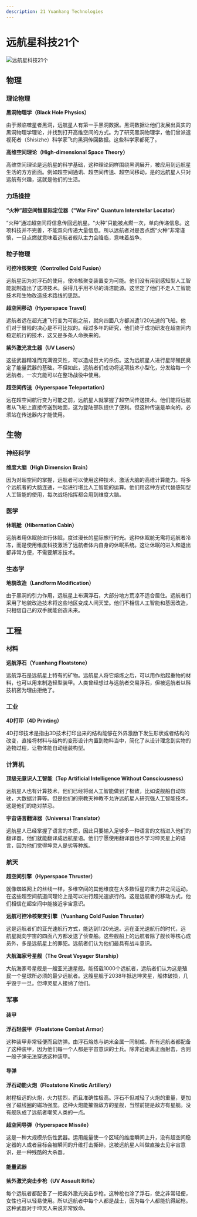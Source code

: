 ```yaml
---
description: 21 Yuanhang Technologies
---
```


# 远航星科技21个

![远航星科技21个](../.gitbook/assets/yuan-hang-xing-ke-ji-21-ge-.png)

## 物理

### 理论物理

**黑洞物理学（Black Hole Physics）**

由于濒临噬星者黑洞，远航星人有第一手黑洞数据。黑洞数据让他们发展出真实的黑洞物理学理论，并找到打开高维空间的方式。为了研究黑洞物理学，他们曾派遣视死者（Shisizhe）科学家飞向黑洞传回数据。这些科学家都死了。

**高维空间理论（High-dimensional Space Theory）**

高维空间理论是远航星的科学基础，这种理论同样围绕黑洞展开，被应用到远航星生活的方方面面。例如超空间通讯、超空间传送、超空间移动，是的远航星人只对远航有兴趣，这就是他们的生活。

### 力场操控

**“火种”超空间恒星际定位器（"War Fire" Quantum Interstellar Locator）**

“火种”通过超空间将信息传回远航星。“火种”只能被点燃一次，单向传递信息。这项科技并不完善，不能双向传递大量信息。所以远航者对是否点燃“火种”非常谨慎，一旦点燃就意味着远航者舰队主力会降临，意味着战争。

### 粒子物理

**可控冷核聚变（Controlled Cold Fusion）**

远航星因为对浮石的使用，使冷核聚变装置变为可能。他们没有用到感知型人工智能就制造出了这项技术。获得几乎用不尽的清洁能源。这坚定了他们不走人工智能技术和生物改造技术路线的思路。

**超空间移动（Hyperspace Travel）**

远航者远在超光速飞行变为可能之前，就向四面八方都派遣1/20光速的飞船。他们对于冒险的决心是不可比拟的。经过多年的研究，他们终于成功研发在超空间内稳定航行的技术，这又是多条人命换来的。

**紫外激光发生器（UV Lasers）**

这些武器精准而充满毁灭性，可以造成巨大的杀伤。这为远航星人进行星际殖民奠定了能量武器的基础。不但如此，远航者们成功将这项技术小型化，分发给每一个远航者。一次充能可以在整场战役中使用。

**超空间传送（Hyperspace Teleportation）**

远在超空间航行变为可能之前，远航星人就掌握了超空间传送技术。他们能将远航者从飞船上直接传送到地面，这为登陆部队提供了便利。但这种传送是单向的，必须站在传送器内才能使用。

## 生物

### 神经科学

**维度大脑（High Dimension Brain）**

因为对超空间的掌握，远航者可以使用这种技术，激活大脑的高维计算能力。将多个远航者的大脑连通，一起进行堪比人工智能的运算。他们用这种方式代替感知型人工智能的使用，每次战场指挥都会用到维度大脑。

### 医学

**休眠舱（Hibernation Cabin）**

远航者用休眠舱进行休眠，度过漫长的星际旅行时光。这种休眠舱无需将远航者冷冻，而是使用维度科技激活了远航者体内自身的休眠系统。这让休眠的进入和退出都非常方便，不需要解冻技术。

### 生态学

**地貌改造（Landform Modification）**

由于黑洞的引力作用，远航星上布满浮石，大部分地方荒凉不适合居住。远航者们采用了地貌改造技术将这些地区变成人间天堂。他们不相信人工智能和基因改造，只相信自己的双手就能创造未来。

## 工程

### 材料

**远航浮石（Yuanhang Floatstone）**

远航浮石是远航星上特有的矿物。远航星人将它熔炼之后，可以用作抬起重物的材料，也可以用来制造轻型装甲。人类曾经想过与远航者交易浮石，但被远航者以科技机密为理由拒绝了。

### 工业

**4D打印（4D Printing）**

4D打印技术是指由3D技术打印出来的结构能够在外界激励下发生形状或者结构的改变，直接将材料与结构的变形设计内置到物料当中，简化了从设计理念到实物的造物过程，让物体能自动组装构型。

### 计算机

**顶级无意识人工智能（Top Artificial Intelligence Without Consciousness）**

远航星人也有计算技术，他们已经将弱人工智能做到了极致，比如说舰船自动驾驶，大数据计算等。但是他们的宗教天神教不允许远航星人研究强人工智能技术，这是他们的绝对禁忌。

**宇宙语言翻译器（Universal Translator）**

远航星人已经掌握了语言的本质，因此只要输入足够多一种语言的文档进入他们的翻译器，他们就能翻译成远航星语。他们宁愿使用翻译器也不学习坤灵星上的语言，因为他们觉得坤灵人是劣等种族。

### 航天

**超空间引擎（Hyperspace Thruster）**

就像蜘蛛网上的丝线一样，多维空间的其他维度在大多数恒星的重力井之间运动。在这些超空间航道间理论上是可以进行超光速旅行的。这是远航者的移动方式，他们相信在超空间中能接近宇宙意识。

**远航可控冷核聚变引擎（Yuanhang Cold Fusion Thruster）**

这是远航者们的亚光速航行方式，能达到1/20光速。远在亚光速航行的时代，远航星就向宇宙的四面八方都发送了侦查船。这些舰船上的远航者除了舰长等核心成员外，多是远航星上的罪犯。远航者们认为他们最具有战斗意识。

**大航海家号星舰（The Great Voyager Starship）**

大航海家号星舰是一艘亚光速星舰。能搭载1000个远航者，远航者们认为这是殖民一个星球所必须的最少远航者。这艘星舰于2038年抵达坤灵星，船体破损，几乎毁于一旦。但坤灵星人接纳了他们。

### 军事

#### 装甲

**浮石轻装甲（Floatstone Combat Armor）**

这种装甲非常轻便而且防弹。由浮石熔炼与纳米金属一同制成。所有远航者都配备了这种装甲，因为他们每一个人都是宇宙意识的士兵。除非近距离正面射击，否则一般子弹无法穿透这种装甲。

#### 导弹

**浮石动能火炮（Floatstone Kinetic Artillery）**

射程极远的火炮，火力猛烈，而且准确性极高。浮石不但减轻了火炮的重量，更加强了磁线圈的磁场强度。这种火炮能摧毁敌方的星舰，当然前提是敌方有星舰。没有舰队成了远航者嘲笑人类的一点。

**超空间导弹（Hyperspace Missile）**

这是一种大规模杀伤性武器。运用能量使一个区域的维度瞬间上升，没有超空间稳定器的人或者目标会被瞬间的升维打击撕碎。这被远航星人叫做直接去见宇宙意识，是一种残酷的大杀器。

#### 能量武器

**紫外激光突击步枪（UV Assault Rifle）**

每个远航者都配备了一把紫外激光突击步枪。这种枪也涂了浮石，使之非常轻便，女性也可以轻易使用。所以远航者中每个人都是战士，因为每个人都能抗得起枪。这种武器对于坤灵人来说非常致命。
